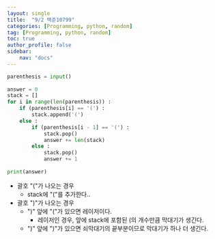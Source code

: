 ```yaml
---
layout: single
title:  "9/2 백준10799"
categories: [Programming, python, random]
tag: [Programming, python, random]
toc: true
author_profile: false
sidebar:
    nav: "docs"
---
```




```python
parenthesis = input()
 
answer = 0
stack = []
for i in range(len(parenthesis)) :
    if (parenthesis[i] == '(') :
        stack.append('(')
	else :
        if (parenthesis[i - 1] == '(') :
			stack.pop()
            answer += len(stack)
		else :
            stack.pop()
            answer += 1
            
print(answer)
```

* 괄호 "("가 나오는 경우
  * stack에 "("를 추가한다..
* 괄호 ")"가 나오는 경우
  * ")" 앞에 "("가 있으면 레이저이다.
    * 레이저인 경우, 앞에 stack에 포함된 (의 개수만큼 막대기가 생긴다.
  * ")" 앞에 ")"가 있으면 쇠막대기의 끝부분이므로 막대기가 하나 더 생긴다.
